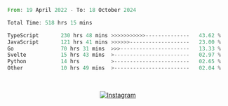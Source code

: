 <!--START_SECTION:waka-->

```rust
From: 19 April 2022 - To: 18 October 2024

Total Time: 518 hrs 15 mins

TypeScript       230 hrs 48 mins >>>>>>>>>>>--------------   43.62 %
JavaScript       121 hrs 41 mins >>>>>>-------------------   23.00 %
Go               70 hrs 31 mins  >>>----------------------   13.33 %
Svelte           15 hrs 43 mins  >------------------------   02.97 %
Python           14 hrs          >------------------------   02.65 %
Other            10 hrs 49 mins  >------------------------   02.04 %
```

<!--END_SECTION:waka-->


<!-- &nbsp;<div align="center">
  [![Spotify](https://supakorn-spotify.vercel.app/api/spotify?background_color=0d1117&border_color=ffffff)](https://open.spotify.com/user/314ljfgc3h2e3vrqtbm3tq35t5zq?si=f93b8de147494e3a)  
</div>
-->

&nbsp;<div align="center">
  [![Instagram](https://img.shields.io/badge/Instagram-E4405F?style=for-the-badge&logo=instagram&logoColor=white)](https://www.instagram.com/supakornigm/)
</div>


